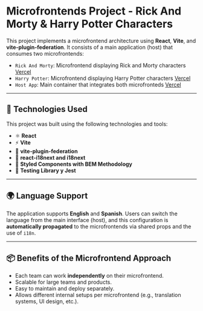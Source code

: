 # Microfrontends Project - Rick And Morty & Harry Potter Characters

This project implements a microfrontend architecture using **React**, **Vite**, and **vite-plugin-federation**. It consists of a main application (host) that consumes two microfrontends:

- `Rick And Morty`: Microfrontend displaying Rick and Morty characters [Vercel](https://microfrontends-rick-and-morty.vercel.app/)
- `Harry Potter`: Microfrontend displaying Harry Potter characters [Vercel](https://microfrontends-harry-potter.vercel.app/)
- `Host App`: Main container that integrates both microfronteds [Vercel](https://microfrontends-host.vercel.app/)

---

## 🧪 Technologies Used

This project was built using the following technologies and tools:

- ⚛️ **React**
- ⚡ **Vite**
- 🧩 **vite-plugin-federation**
- 🧠 **react-i18next and i18next**
- 💅 **Styled Components with BEM Methodology**
- 🧪 **Testing Library y Jest**

---

## 🌍 Language Support

The application supports **English** and **Spanish**.
Users can switch the language from the main interface (host), and this configuration is **automatically propagated** to the microfrontends via shared props and the use of `i18n`.

---

## 📦 Benefits of the Microfrontend Approach

- Each team can work **independently** on their microfrontend.
- Scalable for large teams and products.
- Easy to maintain and deploy separately.
- Allows different internal setups per microfrontend (e.g., translation systems, UI design, etc.).
